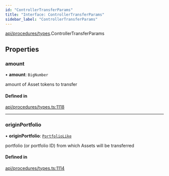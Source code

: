 ```yaml
---
id: "ControllerTransferParams"
title: "Interface: ControllerTransferParams"
sidebar_label: "ControllerTransferParams"
---
```


[api/procedures/types](../../../../../modules/API/Procedures/Types/Types.md).ControllerTransferParams

## Properties

### amount

• **amount**: `BigNumber`

amount of Asset tokens to transfer

#### Defined in

[api/procedures/types.ts:1118](https://github.com/PolymeshAssociation/polymesh-sdk/blob/5b946f904/src/api/procedures/types.ts#L1118)

___

### originPortfolio

• **originPortfolio**: [`PortfolioLike`](../../../../../modules/API/Entities/Types/Types.md#portfoliolike)

portfolio (or portfolio ID) from which Assets will be transferred

#### Defined in

[api/procedures/types.ts:1114](https://github.com/PolymeshAssociation/polymesh-sdk/blob/5b946f904/src/api/procedures/types.ts#L1114)
